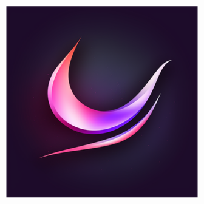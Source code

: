 <img src="https://raw.githubusercontent.com/JSman225/Swooshly/main/app/public/android-chrome-512x512.png">
